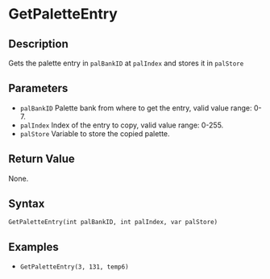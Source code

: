 # GetPaletteEntry

## Description
Gets the palette entry in `palBankID` at `palIndex` and stores it in `palStore`

## Parameters
- `palBankID`
Palette bank from where to get the entry, valid value range: 0-7.
- `palIndex`
Index of the entry to copy, valid value range: 0-255.
- `palStore`
Variable to store the copied palette.

## Return Value
None.

## Syntax
```GetPaletteEntry(int palBankID, int palIndex, var palStore)```

## Examples
- ```GetPaletteEntry(3, 131, temp6)```